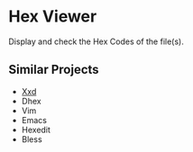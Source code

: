 # Hex Viewer

Display and check the Hex Codes of the file(s).

## Similar Projects

- [Xxd](http://www.tutorialspoint.com/unix_commands/xxd.htm)
- Dhex
- Vim
- Emacs
- Hexedit
- Bless
